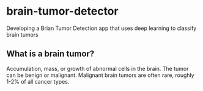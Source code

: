 # brain-tumor-detector
Developing a Brian Tumor Detection app that uses deep learning to classify brain tumors


## What is a brain tumor?
Accumulation, mass, or growth of abnormal cells in the brain. The tumor can be benign or malignant. Malignant brain tumors are often rare, roughly 1-2% of all cancer types. 